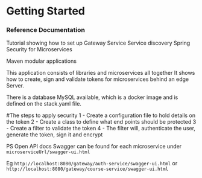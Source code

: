 # Getting Started

### Reference Documentation
Tutorial showing how to set up
Gateway Service
Service discovery
Spring Security for Microservices

Maven modular applications


This application consists of libraries and microservices all together
It shows how to create, sign and validate tokens for microservices behind an edge Server.

There is a database MySQL available, which is a docker image and is defined on the stack.yaml file.


#The steps to apply security
1 - Create a configuration file to hold details on the token
2 - Create a class to define what end points should be protected
3 - Create a filter to validate the token 
4 - The filter will, authenticate the user, generate the token, sign it and encrypt



PS
Open API docs Swagger can be found for each microservice under
`microserviceUrl/swagger-ui.html`

Eg
`http://localhost:8080/gateway/auth-service/swagger-ui.html`
or
`http://localhost:8080/gateway/course-service/swagger-ui.html`
